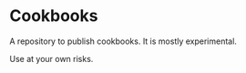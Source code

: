# Cookbooks
A repository to publish cookbooks. It is mostly experimental.

Use  at your own risks. 
